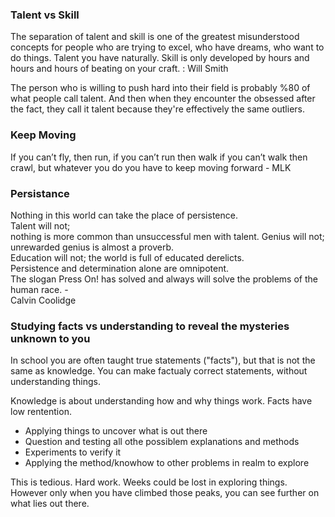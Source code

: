 ### Talent vs Skill  
The separation of talent and skill is one of the greatest misunderstood concepts for people who are trying to excel, who have dreams, who want to do things. Talent you have naturally. Skill is only developed by hours and hours and hours of beating on your craft.  : Will Smith  

The person who is willing to push hard into their field is probably %80 of what people call talent. And then when they encounter the obsessed after the fact, they call it talent because they're effectively the same outliers.

### Keep Moving
If you can’t fly, then run, if you can’t run then walk if you can’t walk then crawl, but whatever you do you have to keep moving forward  - MLK  


### Persistance
Nothing in this world can take the place of persistence.   
Talent will not;  
nothing is more common than unsuccessful men with talent. 
Genius will not;   
unrewarded genius is almost a proverb.  
Education will not; the world is full of educated derelicts.   
Persistence and determination alone are omnipotent.   
The slogan Press On! has solved and always will solve the problems of the human race.  -  
Calvin Coolidge   

### Studying facts vs understanding to reveal the mysteries unknown to you 
In school you are often taught true statements ("facts"), but that is not the same as knowledge. You can make factualy correct statements, without understanding things.  

Knowledge is about understanding how and why things work. Facts have low rentention. 
- Applying things to uncover what is out there
- Question and testing all othe possiblem explanations and methods
- Experiments to verify it
- Applying the method/knowhow to other problems in realm to explore

This is tedious. Hard work. Weeks could be lost in exploring things. However only when you have climbed those peaks, you can see further on what lies out there.   
